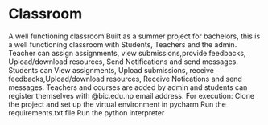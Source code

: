# Classroom
A well functioning classroom
Built as a summer project for bachelors, this is a well functioning classroom with Students, Teachers and the admin.
Teacher can assign assignments, view submissions,provide feedbacks, Upload/download resources, Send Notifications and send messages.
Students can View assignments, Upload submissions, receive feedbacks,Upload/download resources, Receive Notications and send messages.
Teachers and courses are added by admin and students can register themselves with @bic.edu.np email address.
For execution:
Clone the project and set up the virtual environment in pycharm
Run the requirements.txt file 
Run the python interpreter

